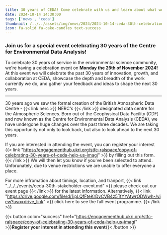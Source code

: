 ```yaml
---
title: 30 years of CEDA! Come celebrate with us and learn about what we do!
date: 2024-10-14 14:30:00
tags: ['news', 'ceda']
thumbnail: /../../assets/img/news/2024/2024-10-14-ceda-30th-celebration-event/ceda-30th-event.png
icon: fa-solid fa-cake-candles text-success
---
```


### Join us for a special event celebrating 30 years of the Centre for Environmental Data Analysis!

To celebrate 30 years of service in the environmental science community, we're having a celebration event on **Monday the 25th of November 2024!** At this event we will celebrate the past 30 years of innovation, growth, and collaboration at CEDA, showcase the depth and breadth of the work currently we do, and gather your feedback and ideas to shape the next 30 years.

----------------

30 years ago we saw the formal creation of the British Atmospheric Data Centre - {{< link nerc >}} NERC's {{< /link >}} designated data centre for the Atmospheric Sciences. Born out of the Geophysical Data Facility (GDF) and now known as the Centre for Environmental Data Analysis (CEDA), we have undergone huge changes over the past three decades. We are taking this opportunity not only to look back, but also to look ahead to the next 30 years.

If you are interested in attending the event, you can register your interest {{< link "https://engagementhub.ukri.org/stfc-ralspace/copy-of-celebrating-30-years-of-ceda-help-us-imagi" >}} by filling out this form. {{< /link >}}
We will then let you know if you've been selected to attend. Unforunately, due to venue restrictions we are unable to offer everyone a place.

For more infromation about timings, location, and tranport,  {{< link "../../../events/ceda-30th-stakeholder-event.md" >}} please check out our event page {{< /link >}} for the latest information. Alternatively, {{< link "https://drive.google.com/file/d/1ipLQfFteKrDvCVB4z5TtYYAtwrODWwh-/view?usp=drive_link" >}} click here to see the full event programme. {{< /link >}}

{{< button color="success" href="https://engagementhub.ukri.org/stfc-ralspace/copy-of-celebrating-30-years-of-ceda-help-us-imagi" >}}**Register your interest in attending this event**{{< /button >}}
